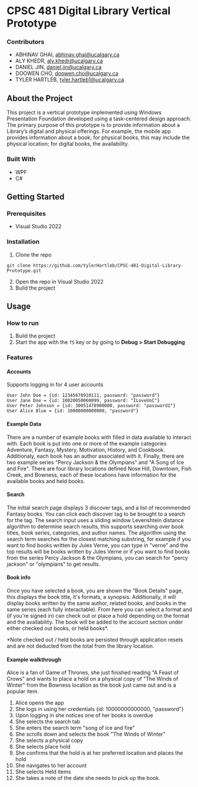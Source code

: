 # CPSC 481 Digital Library Vertical Prototype

### Contributors

- ABHINAV GHAI, abhinav.ghai@ucalgary.ca
- ALY KHEDR, aly.khedr@ucalgary.ca
- DANIEL JIN, daniel.jin@ucalgary.ca
- DOOWEN CHO, doowen.cho@ucalgary.ca
- TYLER HARTLEB, tyler.hartleb1@ucalgary.ca

## About the Project

This project is a vertical prototype implemented using Windows Presentation Foundation developed using a task-centered design approach. The primary purpose of this prototype is to provide information about a Library’s digital and physical offerings. For example, the mobile app provides information about a book; for physical books, this may include the physical location; for digital books, the availability.

### Built With

- WPF
- C#

## Getting Started

### Prerequisites

- Visual Studio 2022

### Installation

1. Clone the repo
  ```
  git clone https://github.com/tylerHartleb/CPSC-481-Digital-Library-Prototype.git
  ```
2. Open the repo in Visual Studio 2022
3. Build the project

## Usage

### How to run

1. Build the project
2. Start the app with the `f5` key or by going to **Debug > Start Debugging**

### Features

#### Accounts
Supports logging in for 4 user accounts
  ```
  User John Doe = {id: 12345678910111, password: "password"}
  User Jane Doe = {id: 10020050060099, password: "ILoveUoC"}
  User Peter Johnson = {id: 30051478900000, password: "password1"}
  User Alice Blue = {id: 10000000000000, "password"}
  ```

#### Example Data
There are a number of example books with filled in data available to interact with. Each book is put into one or more of the example categories Adventure, Fantasy, Mystery,
 Motivation, History, and Cookbook. Additionaly, each book has an author associated with it. Finally, there are two example series "Percy Jackson & the Olympians" and "A Song of Ice and Fire".
 There are four library locations defined Nose Hill, Downtown, Fish Creek, and Bowness, each of these locations have information for the available books and held books.
 
 #### Search
 
 The initial search page displays 3 discover tags, and a list of recommended Fantasy books. You can click each discover tag to be brought to a search for the tag. The search input uses a sliding window Levenshtein distance algorithm
 to determine search results, this supports searching over book titles, book series, categories, and author names. The algorithm using the search term searches for the closest matching substring, for example if you want to find books written by
 Jules Verne, you can type in "verne" and the top results will be books written by Jules Verne or if you want to find books from the series Percy Jackson & the Olympians, you can search for "percy jackson" or "olympians" to get results.
 
 #### Book info
 Once you have selected a book, you are shown the "Book Details" page, this displays the book title, it's formats, a synopsis. Additionally, it will display books written by the same author, related books, and books in the same series (each fully interactable).
 From here you can select a format and (if you're signed in) can check out or place a hold depending on the format and the availability. The book will be added to the account section under either checked out books, or held books*. 
 
 *Note checked out / held books are persisted through application resets and are not deducted from the total from the library location.
 
 #### Example walkthrough
 
 Alice is a fan of Game of Thrones, she just finished reading "A Feast of Crows" and wants to place a hold on a physical copy of "The Winds of Winter" from the Bowness location as the book just came out and is a popular item.
 
 1. Alice opens the app
 2. She logs in using her credentials {id: 10000000000000, "password"}
 3. Upon logging in she notices one of her books is overdue
 4. She selects the search tab
 5. She enters the search term "song of ice and fire"
 6. She scrolls down and selects the book "The Winds of Winter"
 7. She selects a physical copy
 8. She selects place hold
 9. She confirms that the hold is at her preferred location and places the hold
 10. She navigates to her account
 11. She selects Held items
 12. She takes a note of the date she needs to pick up the book.




